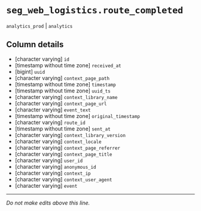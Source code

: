 # `seg_web_logistics.route_completed`
`analytics_prod` | `analytics`

## Column details
* [character varying] `id`
* [timestamp without time zone] `received_at`
* [bigint]    `uuid`
* [character varying] `context_page_path`
* [timestamp without time zone] `timestamp`
* [timestamp without time zone] `uuid_ts`
* [character varying] `context_library_name`
* [character varying] `context_page_url`
* [character varying] `event_text`
* [timestamp without time zone] `original_timestamp`
* [character varying] `route_id`
* [timestamp without time zone] `sent_at`
* [character varying] `context_library_version`
* [character varying] `context_locale`
* [character varying] `context_page_referrer`
* [character varying] `context_page_title`
* [character varying] `user_id`
* [character varying] `anonymous_id`
* [character varying] `context_ip`
* [character varying] `context_user_agent`
* [character varying] `event`

-------------------------------------------------------------------------------
*Do not make edits above this line.*
